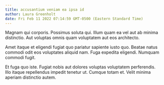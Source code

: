 ```yaml
---
title: accusantium veniam ea ipsa id
author: Laura Greenholt
date: Fri Feb 11 2022 07:14:59 GMT-0500 (Eastern Standard Time)
---
```

Magnam qui corporis. Possimus soluta qui. Illum quam ea vel aut ab minima distinctio. Aut voluptas omnis quam voluptatem aut eos architecto.

 Amet itaque et eligendi fugiat quo pariatur sapiente iusto quo. Beatae natus commodi odit eos voluptates aliquid nam. Fuga expedita eligendi. Numquam commodi fugit.

 Et fuga quo iste. Fugiat nobis aut dolores voluptas voluptatem perferendis. Illo itaque repellendus impedit tenetur ut. Cumque totam et. Velit minima aperiam distinctio autem.